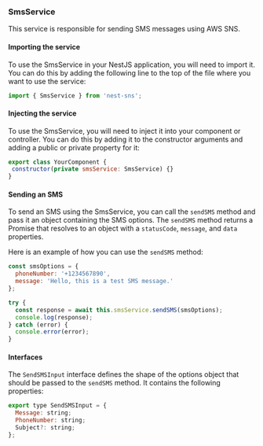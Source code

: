 ### SmsService

This service is responsible for sending SMS messages using AWS SNS.

#### Importing the service

To use the SmsService in your NestJS application, you will need to import it. You can do this by adding the following line to the top of the file where you want to use the service:

```js
import { SmsService } from 'nest-sns';
```

#### Injecting the service

To use the SmsService, you will need to inject it into your component or controller. You can do this by adding it to the constructor arguments and adding a public or private property for it:

```js
export class YourComponent {   
 constructor(private smsService: SmsService) {} 
}
```

#### Sending an SMS

To send an SMS using the SmsService, you can call the `sendSMS` method and pass it an object containing the SMS options. The `sendSMS` method returns a Promise that resolves to an object with a `statusCode`, `message`, and `data` properties.

Here is an example of how you can use the `sendSMS` method:

```js
const smsOptions = {
  phoneNumber: '+1234567890',
  message: 'Hello, this is a test SMS message.'
};

try {
  const response = await this.smsService.sendSMS(smsOptions);
  console.log(response);
} catch (error) {
  console.error(error);
}
```

#### Interfaces

The `SendSMSInput` interface defines the shape of the options object that should be passed to the `sendSMS` method. It contains the following properties:

```js
export type SendSMSInput = {
  Message: string;
  PhoneNumber: string;
  Subject?: string;
};
```

